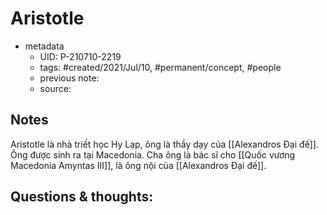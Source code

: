# Aristotle

- metadata
	- UID: P-210710-2219
	- tags: #created/2021/Jul/10, #permanent/concept, #people 
	- previous note: 
	- source: 

## Notes
Aristotle là nhà triết học Hy Lạp, ông là thầy dạy của [[Alexandros Đại đế]]. Ông được sinh ra tại Macedonia. Cha ông là bác sĩ cho [[Quốc vương Macedonia Amyntas III]], là ông nội của [[Alexandros Đại đế]]. 

## Questions & thoughts:

